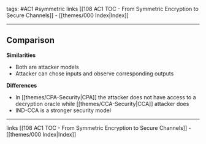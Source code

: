 tags: #AC1 #symmetric
links [[108 AC1 TOC - From Symmetric Encryption to Secure Channels]] - [[themes/000 Index|Index]]

---

## Comparison

**Similarities**
- Both are attacker models
- Attacker can chose inputs and observe corresponding outputs

**Differences**
- In [[themes/CPA-Security|CPA]] the attacker does not have access to a decryption oracle while [[themes/CCA-Security|CCA]] attacker does
- IND-CCA is a stronger security model

---

links [[108 AC1 TOC - From Symmetric Encryption to Secure Channels]] - [[themes/000 Index|Index]]
